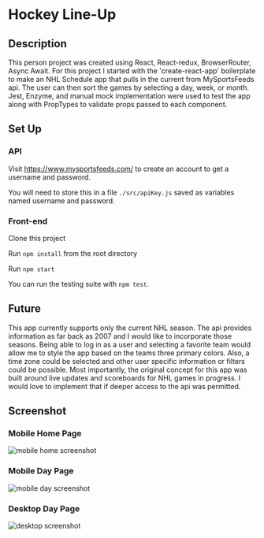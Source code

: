 # Hockey Line-Up

## Description

This person project was created using React, React-redux, BrowserRouter, Async Await. For this project I started with the 'create-react-app' boilerplate to make an NHL Schedule app that pulls in the current from MySportsFeeds api. The user can then sort the games by selecting a day, week, or month. Jest, Enzyme, and manual mock implementation were used to test the app along with PropTypes to validate props passed to each component.

## Set Up

### API

Visit https://www.mysportsfeeds.com/ to create an account to get a username and password.

You will need to store this in a file `./src/apiKey.js` saved as variables named username and password.

### Front-end

Clone this project

Run `npm install` from the root directory

Run `npm start`

You can run the testing suite with `npm test`.


## Future

This app currently supports only the current NHL season. The api provides information as far back as 2007 and I would like to incorporate those seasons. Being able to log in as a user and selecting a favorite team would allow me to style the app based on the teams three primary colors. Also, a time zone could be selected and other user specific information or filters could be possible. Most importantly, the original concept for this app was built around live updates and scoreboards for NHL games in progress. I would love to implement that if deeper access to the api was permitted.

## Screenshot

### Mobile Home Page
![mobile home screenshot](./src/images.mobileScreenshotHome.png)

### Mobile Day Page
![mobile day screenshot](./src/images.mobileScreenshotGames.png)

### Desktop Day Page
![desktop screenshot](./src/images.desktopScreenshot.png)